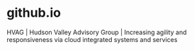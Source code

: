 # github.io
HVAG | Hudson Valley Advisory Group | Increasing agility and responsiveness via cloud integrated systems and services
